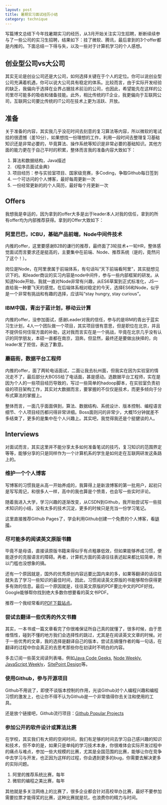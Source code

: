 ```yaml
---
layout: post
title: 暑期实习面试经历小结
category: technique
---
```


写篇博文总结下今年找暑期实习的经历，从3月开始关注实习生招聘，断断续续参与了一些公司的实习生招聘，结果如下：挂了微软、腾讯，最后拿到的3个offer都是内推的。下面总结一下得与失，以及一些对于计算机学习的个人感想。

<!--more-->

## 创业型公司vs大公司

其实无论是创业公司还是大公司，如何选择关键在于个人的定位。你可以说创业型公司充满着机遇，你可以说大公司具有稳定的体系。比较而言，由于实际开发经验的缺乏，我偏向于选择在业界占据技术前沿的公司，也因此，希望能先在这样的公司里尽可能多的吸收和储备技能。此外，相比传统的IT企业，我更偏向于互联网公司，互联网公司要比传统的IT公司在技术上更为活跃、开放。

## 准备

关于准备的内容，其实我几乎没花时间去刻意的复习算法等内容，所以微软的笔试挂的很遗憾（差10分），如果想找一份理想的工作，利用一段时间去整理复习基础知识还是非常必要的，毕竟算法、操作系统等知识是非常必要的基础知识。其他方面的能力更在于自己平时的积累，整体而言我的准备内容大致如下：

1. 算法和数据结构，Java描述
2. 《程序员面试金典》
3. 项目经历：参与实验室项目、国家级竞赛，多Coding，争取Github每日签到
3. 一个可访问的个人博客，最好每周更新一次
4. 一份经常更新的的个人简历，最好每个月更新一次

## Offers

我想我是幸运的，因为拿到的offer大多是出于leader本人对我的信任，拿到的所有offer均为内部推荐获得。拿到的Offer大致如下：

### 阿里巴巴，ICBU，基础产品前端，Node中间件技术

内推的offer，这里要感谢B2B的谦行的推荐，最终面了3轮技术+一轮HR，整体感觉面试而言要求还是挺高的，主要集中在前端、Node、推荐系统（是的，竟然问了这个！）。

岗位是Node，在阿里隶属于前端体系，有句话叫“天下前端看阿里”，其实挺想见识下的。和leader商议的实习内容是node中间件，参与一些内部框架的研发。从知道Node开始，我就一直对Node非常有兴趣，从ES6草案到正式标准化，JS一直给我一种要飞天的感觉。在后端体系相对稳定的今天，选择ES6和Node，似乎是一个非常有挑战和有趣的选择，应该叫“stay hungry, stay curious”。

### IBM中国，青出于蓝计划，移动云计算

内推的offer，没参加面试，感谢Leader对我的信任，参与的是IBM的青出于蓝实习生计划，4人一个团队做一个项目，其实项目很有意思，但是职位在北京，并且不提供任何住宿方面的补助，这对我而言实在是一个挑战，毕竟在北京几乎没有认识的同学朋友，本硕一直都在南京，泪奔。但显然，最终还是要做出抉择的，向leader发了拒信，表达了歉意。

### 蘑菇街，数据平台工程师

内推的offer，面了两轮电话面试，二面让我去杭州面，但我实在因为实验室的情况走不了，最后部分大BOSS给了电话面，甚是感动。选数据平台工程师，实在是因为个人的一些项目经历导致的，写过一些简单的hadoop脚本，在实验室负责初级的项目架构工作，其实对大数据而言，要掌握的不仅仅是技术，而更多倾向于分布式算法的掌握上。

整体而言，一面几乎面面俱到，算法、数据结构、系统设计、版本控制、编程语言细节、个人项目经历都问得非常详细。Boss面则问的非常少，大概15分钟就差不多结束了，更多的是集中在个人兴趣上。其实吧，我觉得我还是个挺健谈的人。

## Interviews

对面试而言，其实这里并不能分享太多如何准备笔试的技巧，复习知识的范围界定等等，能够分享的只是同样作为一个计算机系的学生是如何走在互联网研发这条路上的。

### 维护一个个人博客

写博客的习惯我是从高一开始养成的，我算得上是新浪博客的第一批用户，起初只是写写周记，和很多人一样，高中的我也算是个愤青，也会写一些实时评论。

随着我进入大学，学习兴趣的逐渐改变，从CSDN到Github，我开始尝试写一些技术知识的小结，没有太多的技术沉淀，更多的时候只是充当一份学习笔记。

这里直接推荐Github Pages了，学会利用Github创建一个免费的个人博客，看[链接](http://24ways.org/2013/get-started-with-github-pages/)。

### 尽可能多的阅读英文原版书籍

毕竟不是母语，直接读原版书籍来得似乎有点粗暴低效，但如果能够养成习惯，便能逐步的克服语言的障碍。再者，计算机方面的英语往往表述起来都比较简单，所以门槛也没想象的搞。

还有一个原因就是，国外的优秀原创内容远要比国内来的多，如果等翻译的话往往就失去了学习一些知识的最佳时间，因此，习惯阅读英文原版的书能够帮你获得更多有效的信息。最后一个原因就是，往往英文原版的PDF要比中文的PDF好找，Google能够帮你找到绝大多数你想要看的英文书PDF。

推荐一个我经常看的[PDF下载站点](http://it-ebooks.info/)。

### 尝试去翻译一些优秀的外文书籍

其实，一本书或一篇文章看完了你很难保证所自己真的就懂了，很多时候，由于思维惰性，碰到不懂的地方我们会选择性的跳过，尤其是在阅读英文文章的时候。对于一些优秀的文章，我的选择是翻译自己的版本，尝试去搞懂作者的每一句话，在翻译的过程中你会真正的去思考那些你在初读时不明白的内容。

多去订阅一些英文阅读列表咯，例如[Java Code Geeks](http://www.javacodegeeks.com/), [Node Weekly](http://nodeweekly.com/), [JavaScript Weekly](http://javascriptweekly.com/)，[SitePoint Design](http://www.sitepoint.com/)等。

### 使用Github，参与开源项目

Github不用说了，即使不谈版本控制的作用，光谈Github对个人编程兴趣和编程习惯的激发上，也让你不得不认为Github是一个非常值得你去关注和使用的工具。

还是放个链接吧，Github流行项目：[Github Popular Projects](https://github.com/showcases)

### 参加公开的软件设计或算法比赛

在学校，其实我们有大把的空闲时间，我们有足够的时间去学习自己感兴趣的知识和技术，但不幸的是，如果只是单纯的学习技术本身，你很难体会实际开发过程中的痛点与难点，参加一些大规模的比赛，尤其是全国范围的比赛，能够让你在竞争中去学习与开发，也正因为这样的过程，你会遇到更多的bug，你需要去解决更多的实际问题。

1. 阿里的推荐系统比赛，每年
2. 微软的编程之美比赛，每年

其他就是多关注网络上的比赛了，很多企业都会针对高校举办比赛，最好不要参加需要拉票才能得奖的比赛，这种比赛就是坑，也浪费你的精力与时间。